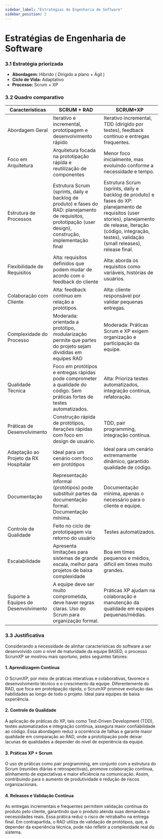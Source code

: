 ```yaml
---
sidebar_label: "Estratégias de Engenharia de Software"
sidebar_position: 3
---
```

# Estratégias de Engenharia de Software

### 3.1 Estratégia priorizada


- **Abordagem:** Híbrido ( Dirigido a plano + Ágil )
- **Ciclo de Vida:** Adaptativo
- **Processo:** Scrum + XP
  
 
### 3.2 Quadro comparativo


|  Características  |            SCRUM + RAD           |             SCRUM+XP           |
|-------------------|----------------------------------|--------------------------------|
| Abordagem Geral   | Iterativo e incremental, prototipagem e desenvolvimento rápido   | Iterativo incremental, TDD (dirigido por testes), feedback contínuo e entregas frequentes.              |
| Foco em Arquitetura   | Arquitetura focada na prototipação rápida e reutilização de componentes | Menor foco inicialmente, mas evoluindo conforme a necessidade e tempo.    |
| Estrutura de Processos  | Estrutura Scrum (sprints, daily e backlog de produto) e fases do RAD: planejamento de requisitos, prototipação (user design), construção, implementação final    | Estrutura Scrum (sprints, daily e backlog de produto) e fases do  XP: planejamento de requisitos (user stories), planejamento de release, iteração (código, integração, testes), validação (small releases), release final. |
| Flexibilidade de Requisitos  | Alta: requisitos definidos que podem mudar de acordo com o feedback do cliente  | Alta: aborda os requisitos como variáveis, histórias de usuários. |
| Colaboração com Cliente  | Alta: feedback contínuo em relação a protótipos. | Alta: cliente responsável por validar pequenas entregas. |
| Complexidade do Processo  | Moderada: orientada a protótipo, modularização permite que partes do projeto sejam divididas em equipes RAD | Moderada: Práticas Scrum e XP exigem organização e participação da equipe. |
|  Qualidade Técnica  | Foco em protótipos e entregas rápidas pode comprometer a qualidade do código. Sem práticas fortes de testes automatizados. |Alta: Prioriza testes automatizados, integração contínua, refatoração. |
|  Práticas de Desenvolvimento  | Construção rápida de protótipos, iterações rápidas com foco em design de usuário. | TDD, pair programming, integração contínua. |
|  Adaptação ao Projeto da RX Hospitalar  | Ideal para um cenário com foco em protótipos | Ideal para um cenário extremamente dinâmico, garantido qualidade de código. |
|  Documentação  | Representação informal (protótipos) pode substituir partes da documentação formal. Documentação mínima. | Documentação mínima, apenas o necessário para o cliente e equipe. |
|  Controle de Qualidade  | Feito no ciclo de prototipagem via retorno do usuário | Testes automatizados. |
|  Escalabilidade  | Apresenta limitações para sistemas de grande escala, melhor para projetos de baixa complexidade | Boa em times pequenos e médios, difícil em times muito grandes. |
|  Suporte a Equipes de Desenvolvimento  | A equipe deve ser muito comprometida, deve haver regras claras. Uso do Scrum para organização formal.| Práticas XP ajudam na colaboração e manutenção da qualidade em equipes pequenas/médias. |



### 3.3 Justificativa

Considerando a necessidade de alinhar características do software a ser desenvolvido com o nível de maturidade da equipe BASED, o processo ScrumXP se mostrou mais oportuno, pelos seguintes fatores:

#### 1. Aprendizagem Contínua

O ScrumXP, por meio de práticas interativas e colaborativas, favorece o desenvolvimento técnico e o crescimento da equipe. Diferentemente do RAD, que foca em prototipação rápida, o ScrumXP promove evolução das habilidades ao longo de todo o projeto. Ideal para equipes de baixa experiência.

#### 2. Controle de Qualidade

A aplicação de práticas do XP, tais como Test-Driven Development (TDD), testes automatizados e integração contínua, assegura maior confiabilidade ao código. Essa abordagem reduz a ocorrência de falhas e garante maior qualidade em comparação ao RAD, onde a prototipação pode deixar lacunas de qualidades a depender do nível de experiência da equipe.

#### 3. Práticas XP + Scrum

O uso de práticas como pair programming, em conjunto com a estrutura do Scrum (reuniões diárias e retrospectivas), promove colaboração contínua, alinhamento de expectativas e maior eficiência na comunicação. Assim, contribuindo para o aumento de produtividade e redução de riscos organizacionais.

#### 4. Releases e Validação Contínua

As entregas incrementais e frequentes permitem validação contínua do produto pelo cliente, garantindo que o produto atenda suas demandas e necessidades reais. Essa prática reduz o risco de retrabalho na entrega final. Em contrapartida, o RAD utiliza de validação de protótipos, que, a depender da experiência técnica, pode não refletir a complexidade real do sistema.


